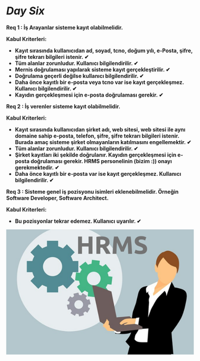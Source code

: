 # *Day Six*

**Req 1 : İş Arayanlar sisteme kayıt olabilmelidir.**

**Kabul Kriterleri:**

- **Kayıt sırasında kullanıcıdan ad, soyad, tcno, doğum yılı, e-Posta, şifre, şifre tekrarı bilgileri istenir. ✔**
- **Tüm alanlar zorunludur. Kullanıcı bilgilendirilir. ✔**
- **Mernis doğrulaması yapılarak sisteme kayıt gerçekleştirilir. ✔**
- **Doğrulama geçerli değilse kullanıcı bilgilendirilir. ✔**
- **Daha önce kayıtlı bir e-posta veya tcno var ise kayıt gerçekleşmez. Kullanıcı bilgilendirilir. ✔**
- **Kayıdın gerçekleşmesi için e-posta doğrulaması gerekir. ✔**

**Req 2 : İş verenler sisteme kayıt olabilmelidir.**

**Kabul Kriterleri:**

- **Kayıt sırasında kullanıcıdan şirket adı, web sitesi, web sitesi ile aynı domaine sahip e-posta, telefon, şifre, şifre tekrarı bilgileri istenir. Burada amaç sisteme şirket olmayanların katılmasını engellemektir. ✔**
- **Tüm alanlar zorunludur. Kullanıcı bilgilendirilir. ✔**
- **Şirket kayıtları iki şekilde doğrulanır. Kayıdın gerçekleşmesi için e-posta doğrulaması gerekir. HRMS personelinin (bizim :)) onayı gerekmektedir. ✔**
- **Daha önce kayıtlı bir e-posta var ise kayıt gerçekleşmez. Kullanıcı bilgilendirilir. ✔**

**Req 3 : Sisteme genel iş pozisyonu isimleri eklenebilmelidir. Örneğin Software Developer, Software Architect.**

**Kabul Kriterleri:**

- **Bu pozisyonlar tekrar edemez. Kullanıcı uyarılır. ✔**

![HRMS](../images/HRMS.png)

